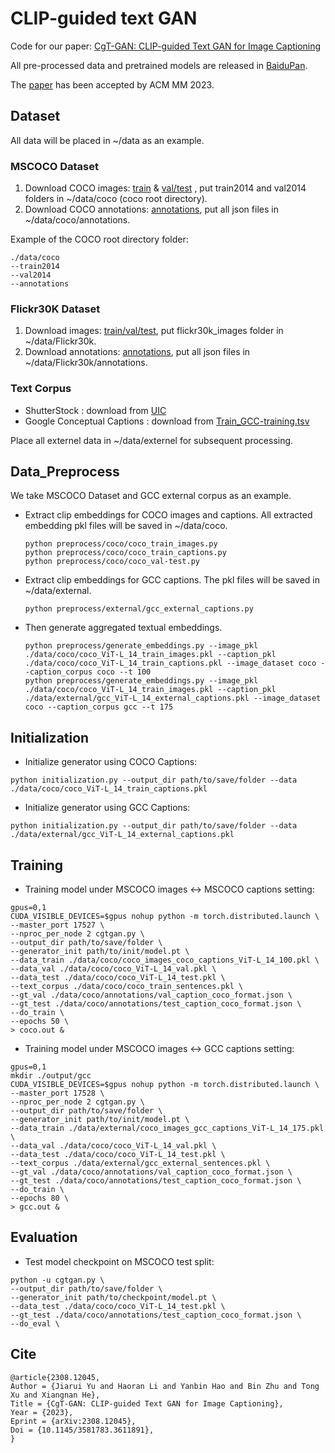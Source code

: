 # CLIP-guided text GAN
Code for our paper: [CgT-GAN: CLIP-guided Text GAN for Image Captioning](https://arxiv.org/abs/2308.12045)

All pre-processed data and pretrained models are released in [BaiduPan](https://pan.baidu.com/s/1Og1PPOOdDFw7jMnG0W07Jw?pwd=s5wk).

The [paper](https://arxiv.org/abs/2308.12045) has been accepted by ACM MM 2023.

## Dataset
All data will be placed in ~/data as an example.
### MSCOCO Dataset
1. Download COCO images: [train](http://images.cocodataset.org/zips/train2014.zip) & [val/test](http://images.cocodataset.org/zips/val2014.zip) , put train2014 and val2014 folders in
~/data/coco (coco root directory).
2. Download COCO annotations: [annotations](https://biglmdiag.blob.core.windows.net/oscar/datasets/coco_caption.zip), put all json files in ~/data/coco/annotations.

Example of the COCO root directory folder:
```
./data/coco
--train2014
--val2014
--annotations
```
### Flickr30K Dataset
1. Download images: [train/val/test](https://www.kaggle.com/datasets/hsankesara/flickr-image-dataset), put flickr30k_images folder in ~/data/Flickr30k.
2. Download annotations: [annotations](https://cs.stanford.edu/people/karpathy/deepimagesent/caption_datasets.zip), put all json files in ~/data/Flickr30k/annotations.
### Text Corpus
* ShutterStock : download from [UIC](https://github.com/fengyang0317/unsupervised_captioning/issues/42)
* Google Conceptual Captions : download from [Train_GCC-training.tsv](https://ai.google.com/research/ConceptualCaptions/download)   

Place all externel data in ~/data/externel for subsequent processing.
## Data_Preprocess

We take MSCOCO Dataset and GCC external corpus as an example.
* Extract clip embeddings for COCO images and captions. All extracted embedding pkl files will be saved in ~/data/coco.
    ```
    python preprocess/coco/coco_train_images.py
    python preprocess/coco/coco_train_captions.py
    python preprocess/coco/coco_val-test.py
    ```
* Extract clip embeddings for GCC captions. The pkl files will be saved in ~/data/external.
    ```
    python preprocess/external/gcc_external_captions.py
    ```
* Then generate aggregated textual embeddings.
    ```
    python preprocess/generate_embeddings.py --image_pkl ./data/coco/coco_ViT-L_14_train_images.pkl --caption_pkl ./data/coco/coco_ViT-L_14_train_captions.pkl --image_dataset coco --caption_corpus coco --t 100
   python preprocess/generate_embeddings.py --image_pkl ./data/coco/coco_ViT-L_14_train_images.pkl --caption_pkl ./data/external/gcc_ViT-L_14_external_captions.pkl --image_dataset coco --caption_corpus gcc --t 175
    ```
## Initialization
* Initialize generator using COCO Captions:

```
python initialization.py --output_dir path/to/save/folder --data ./data/coco/coco_ViT-L_14_train_captions.pkl
```
* Initialize generator using GCC Captions:
```
python initialization.py --output_dir path/to/save/folder --data ./data/external/gcc_ViT-L_14_external_captions.pkl
```
## Training
* Training model under MSCOCO images <-> MSCOCO captions setting:
```
gpus=0,1
CUDA_VISIBLE_DEVICES=$gpus nohup python -m torch.distributed.launch \
--master_port 17527 \
--nproc_per_node 2 cgtgan.py \
--output_dir path/to/save/folder \
--generator_init path/to/init/model.pt \
--data_train ./data/coco/coco_images_coco_captions_ViT-L_14_100.pkl \
--data_val ./data/coco/coco_ViT-L_14_val.pkl \
--data_test ./data/coco/coco_ViT-L_14_test.pkl \
--text_corpus ./data/coco/coco_train_sentences.pkl \
--gt_val ./data/coco/annotations/val_caption_coco_format.json \
--gt_test ./data/coco/annotations/test_caption_coco_format.json \
--do_train \
--epochs 50 \
> coco.out &
```
* Training model under MSCOCO images <-> GCC captions setting:
```
gpus=0,1
mkdir ./output/gcc
CUDA_VISIBLE_DEVICES=$gpus nohup python -m torch.distributed.launch \
--master_port 17528 \
--nproc_per_node 2 cgtgan.py \
--output_dir path/to/save/folder \
--generator_init path/to/init/model.pt \
--data_train ./data/external/coco_images_gcc_captions_ViT-L_14_175.pkl \
--data_val ./data/coco/coco_ViT-L_14_val.pkl \
--data_test ./data/coco/coco_ViT-L_14_test.pkl \
--text_corpus ./data/external/gcc_external_sentences.pkl \
--gt_val ./data/coco/annotations/val_caption_coco_format.json \
--gt_test ./data/coco/annotations/test_caption_coco_format.json \
--do_train \
--epochs 80 \
> gcc.out &
```
## Evaluation
* Test model checkpoint on MSCOCO test split:
```
python -u cgtgan.py \
--output_dir path/to/save/folder \
--generator_init path/to/checkpoint/model.pt \
--data_test ./data/coco/coco_ViT-L_14_test.pkl \
--gt_test ./data/coco/annotations/test_caption_coco_format.json \
--do_eval \
```
## Cite
```
@article{2308.12045,
Author = {Jiarui Yu and Haoran Li and Yanbin Hao and Bin Zhu and Tong Xu and Xiangnan He},
Title = {CgT-GAN: CLIP-guided Text GAN for Image Captioning},
Year = {2023},
Eprint = {arXiv:2308.12045},
Doi = {10.1145/3581783.3611891},
}
```

